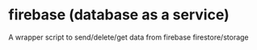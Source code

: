 # firebase (database as a service) 

A wrapper script to send/delete/get data from firebase firestore/storage 
